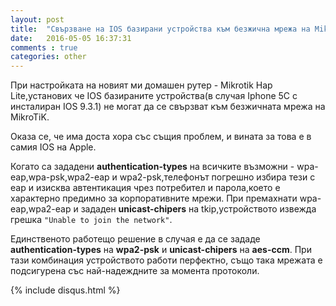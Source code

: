 ```yaml
---
layout: post
title:  "Свързване на IOS базирани устройства към безжична мрежа на MikroTiK"
date:   2016-05-05 16:37:31
comments : true
categories: other
---
```


При настройката на новият ми домашен рутер - Mikrotik Hap Lite,установих че IOS базираните устройства(в случая Iphone 5C с инсталиран IOS 9.3.1) не могат да се свързват към безжичната мрежа на MikroTiK.

Оказа се, че има доста хора със същия проблем, и вината за това е в самия IOS на Apple.

Когато са зададени **authentication-types** на всичките възможни - wpa-eap,wpa-psk,wpa2-eap и wpa2-psk,телефонът погрешно избира тези с eap и изисква автентикация чрез потребител и парола,което е характерно предимно за корпоративните мрежи.
При премахнати wpa-eap,wpa2-eap и зададен **unicast-chipers** на tkip,устройството извежда грешка ``"Unable to join the network"``.

Единственото работещо решение в случая е да се зададе **authentication-types** на **wpa2-psk** и **unicast-chipers** на **aes-ccm**.
При тази комбинация устройството работи перфектно, също така мрежата е подсигурена със най-надеждните за момента протоколи.


{% include disqus.html %}
